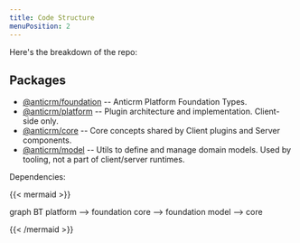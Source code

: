 ```yaml
---
title: Code Structure
menuPosition: 2
---
```


Here's the breakdown of the repo:

## Packages
* [@anticrm/foundation](/apis/foundation) -- Anticrm Platform Foundation Types.
* [@anticrm/platform](/apis/platform) -- Plugin architecture and implementation. Client-side only.
* [@anticrm/core](/apis/core) -- Core concepts shared by Client plugins and Server components.
* [@anticrm/model](/apis/model) -- Utils to define and manage domain models. Used by tooling, not a part of client/server runtimes.

Dependencies:

{{< mermaid >}}

graph BT
    platform --> foundation
    core --> foundation
    model --> core

{{< /mermaid >}}

